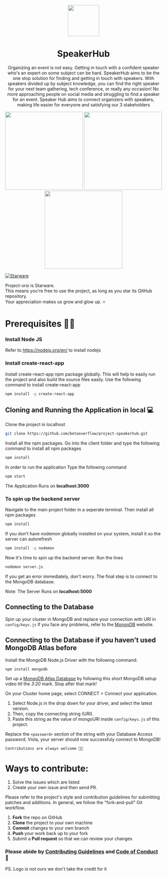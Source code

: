 <p align='center'> <img src='https://www.jing.fm/clipimg/full/70-706780_echo-fox-logo-png-cool-fox-logos.png' width='100'> </p>

<h1 align='center'>SpeakerHub </h1>

<p align='center'>Organizing an event is not easy. Getting in touch with a confident speaker who's an expert on some subject can be hard. SpeakerHub aims to be the one stop solution for finding and getting in touch with speakers. With speakers divided up by subject knowledge, you can find the right speaker for your next team gathering, tech conference, or really any occasion! No more approaching people on social media and struggling to find a speaker for an event. Speaker Hub  aims to connect organizers with speakers, making life easier for everyone and satisfying our 3 stakeholders</p>

<p float='center' align='center'>
<img src='https://github.com/betaoverflow/project-speakerhub/blob/main/docs/sh122.png' width='250'>
<img src='https://github.com/betaoverflow/project-speakerhub/blob/main/docs/sh123.png' width='250'>
<img src='https://github.com/betaoverflow/project-speakerhub/blob/main/docs/sh121.png' width='250'>
</p>


[![Starware](https://img.shields.io/badge/⭐-Starware-f5a91a?labelColor=black)](https://github.com/zepfietje/starware)

Project-orsi is Starware.  
This means you're free to use the project, as long as you star its GitHub repository.  
Your appreciation makes us grow and glow up. ⭐

# Prerequisites 👨‍💻

### Install Node JS
Refer to https://nodejs.org/en/ to install nodejs

### Install create-react-app
Install create-react-app npm package globally. This will help to easily run the project and also build the source files easily. Use the following command to install create-react-app

```bash
npm install -g create-react-app
```

## Cloning and Running the Application in local 💻

Clone the project in localhost
```bash
git clone https://github.com/betaoverflow/project-speakerhub.git
```
Install all the npm packages. Go into the client folder and type the following command to install all npm packages

```bash
npm install
```

In order to run the application Type the following command

```bash
npm start
```

The Application Runs on **localhost:3000**

### To spin up the backend server

Navigate to the main project folder in a seperate terminal. Then install all npm packages
```bash
npm install 
```

If you don't have nodemon globally installed on your system, install it so the server can autorefresh 
```bash
npm install -g nodemon
```

Now it's time to spin up the backend server. Run the lines
```bash
nodemon server.js
```
If you get an error immediately, don't worry. The final step is to connect to the MongoDB database.

Note: The Server Runs on **localhost:5000**

## Connecting to the Database
Spin up your cluster in MongoDB and replace your connection with URI in `config/keys.js`
If you face any problems, refer to the [MongoDB](https://www.mongodb.com/blog/postquick-start-nodejs-mongodb--how-to-get-connected-to-your-database) website.


## Connecting to the Database if you haven't used MongoDB Atlas before
Install the MongoDB Node.js Driver with the following command:
```bash
npm install mongodb
```

Set up a [MongoDB Atlas Database](https://www.youtube.com/watch?v=rPqRyYJmx2g) by following this short MongoDB setup video till the *3:20* mark. Stop after that mark!

On your Cluster home page, select CONNECT > Connect your application. 
1. Select Node.js in the drop down for your driver, and select the latest version. 
1. Then, copy the connecting string (URI).
1. Paste this string as the value of mongoURI inside `config/keys.js` of this project.

Replace the `<password>` section of the string with your Database Access password. Viola, your server should now successfuly connect to MongoDB!

`Contributions are always welcome 🎉🎉`

# Ways to contribute:
1. Solve the issues which are listed
2. Create your own issue and then send PR.

Please refer to the project's style and contribution guidelines for submitting patches and additions. In general, we follow the "fork-and-pull" Git workflow.

 1. **Fork** the repo on GitHub
 2. **Clone** the project to your own machine
 3. **Commit** changes to your own branch
 4. **Push** your work back up to your fork
 5. Submit a **Pull request** so that we can review your changes

### Please abide by  [Contributing Guidelines](https://github.com/betaoverflow/project-speakerhub/blob/main/CONTRIBUTING.md) and [Code of Conduct](https://github.com/betaoverflow/project-speakerhub/blob/main/CODE_OF_CONDUCT.md) 🚀

PS. Logo is not ours we don't take the credit for it
